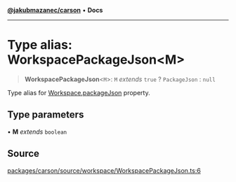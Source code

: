 [**@jakubmazanec/carson**](../README.md) • **Docs**

---

# Type alias: WorkspacePackageJson\<M\>

> **WorkspacePackageJson**\<`M`\>: `M` _extends_ `true` ? `PackageJson` : `null`

Type alias for [Workspace.packageJson](../classes/Workspace.md#packagejson) property.

## Type parameters

• **M** _extends_ `boolean`

## Source

[packages/carson/source/workspace/WorkspacePackageJson.ts:6](https://github.com/jakubmazanec/js-tools/blob/45932621a19c677851f8bf60e4a28d217617972b/packages/carson/source/workspace/WorkspacePackageJson.ts#L6)
